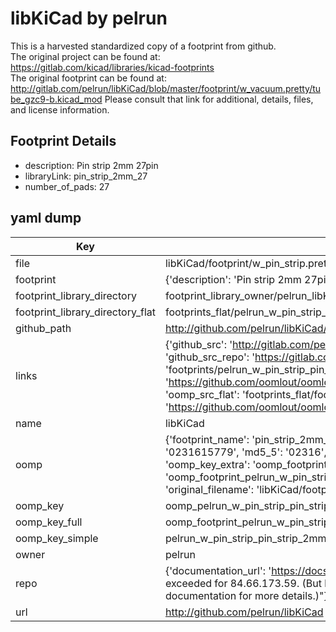 # libKiCad by pelrun  
This is a harvested standardized copy of a footprint from github.  
The original project can be found at:  
https://gitlab.com/kicad/libraries/kicad-footprints  
The original footprint can be found at:
http://gitlab.com/pelrun/libKiCad/blob/master/footprint/w_vacuum.pretty/tube_gzc9-b.kicad_mod
Please consult that link for additional, details, files, and license information.  
## Footprint Details
* description: Pin strip 2mm 27pin  
* libraryLink: pin_strip_2mm_27  
* number_of_pads: 27  
## yaml dump  
| Key | Value |  
| --- | --- |  
| file | libKiCad/footprint/w_pin_strip.pretty/pin_strip_2mm_27.kicad_mod |  
| footprint | {'description': 'Pin strip 2mm 27pin', 'libraryLink': 'pin_strip_2mm_27', 'number_of_pads': 27} |  
| footprint_library_directory | footprint_library_owner/pelrun_libKiCad |  
| footprint_library_directory_flat | footprints_flat/pelrun_w_pin_strip_pin_strip_2mm_27/working |  
| github_path | http://github.com/pelrun/libKiCad/blob/master/footprint/w_pin_strip.pretty/pin_strip_2mm_27.kicad_mod |  
| links | {'github_src': 'http://gitlab.com/pelrun/libKiCad/blob/master/footprint/w_vacuum.pretty/tube_gzc9-b.kicad_mod', 'github_src_repo': 'https://gitlab.com/kicad/libraries/kicad-footprints', 'oomp_bot': 'footprints/pelrun_w_pin_strip_pin_strip_2mm_27/working', 'oomp_bot_github': 'https://github.com/oomlout/oomlout_oomp_footprint_bot/tree/main/footprints/pelrun_w_pin_strip_pin_strip_2mm_27/working', 'oomp_src_flat': 'footprints_flat/footprints_flat/pelrun_w_pin_strip_pin_strip_2mm_27/working', 'oomp_src_flat_github': 'https://github.com/oomlout/oomlout_oomp_footprint_src/tree/main/footprints_flat/pelrun_w_pin_strip_pin_strip_2mm_27/working'} |  
| name | libKiCad |  
| oomp | {'footprint_name': 'pin_strip_2mm_27', 'library_name': 'w_pin_strip', 'md5': '023161577983ca347afc2a2bcc1bef34', 'md5_10': '0231615779', 'md5_5': '02316', 'md5_6': '023161', 'oomp_key': 'oomp_pelrun_w_pin_strip_pin_strip_2mm_27', 'oomp_key_extra': 'oomp_footprint_pelrun_w_pin_strip_pin_strip_2mm_27', 'oomp_key_full': 'oomp_footprint_pelrun_w_pin_strip_pin_strip_2mm_27_023161', 'oomp_key_simple': 'pelrun_w_pin_strip_pin_strip_2mm_27', 'original_filename': 'libKiCad/footprint/w_pin_strip.pretty/pin_strip_2mm_27.kicad_mod', 'owner_name': 'pelrun'} |  
| oomp_key | oomp_pelrun_w_pin_strip_pin_strip_2mm_27 |  
| oomp_key_full | oomp_footprint_pelrun_w_pin_strip_pin_strip_2mm_27 |  
| oomp_key_simple | pelrun_w_pin_strip_pin_strip_2mm_27 |  
| owner | pelrun |  
| repo | {'documentation_url': 'https://docs.github.com/rest/overview/resources-in-the-rest-api#rate-limiting', 'message': "API rate limit exceeded for 84.66.173.59. (But here's the good news: Authenticated requests get a higher rate limit. Check out the documentation for more details.)"} |  
| url | http://github.com/pelrun/libKiCad |  

